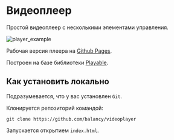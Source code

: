 # Видеоплеер

Простой видеоплеер с несколькими элементами управления.

![player_example](https://i.ibb.co/Pz9xQ8p/player.png)

Рабочая версия плеера на [Github Pages](https://balancy.github.io/videoplayer/).

Построен на базе библиотеки [Playable](https://wix.github.io/playable/).

## Как установить локально

Подразумевается, что у вас установлен `Git`.

Клонируется репозиторий командой:

```console
git clone https://github.com/balancy/videoplayer
```

Запускается открытием `index.html`.
